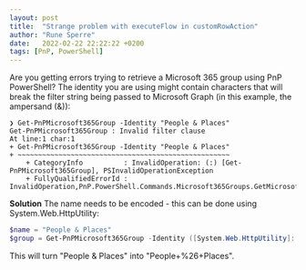 ```yaml
---
layout: post
title:  "Strange problem with executeFlow in customRowAction"
author: "Rune Sperre"
date:   2022-02-22 22:22:22 +0200
tags: [PnP, PowerShell]
---
```


Are you getting errors trying to retrieve a Microsoft 365 group using PnP PowerShell? The identity you are using might contain characters that will break the filter string being passed to Microsoft Graph (in this example, the ampersand (&)):

```error
❯ Get-PnPMicrosoft365Group -Identity "People & Places"
Get-PnPMicrosoft365Group : Invalid filter clause
At line:1 char:1
+ Get-PnPMicrosoft365Group -Identity "People & Places"
+ ~~~~~~~~~~~~~~~~~~~~~~~~~~~~~~~~~~~~~~~~~~~~~~~~~~~~
    + CategoryInfo          : InvalidOperation: (:) [Get-PnPMicrosoft365Group], PSInvalidOperationException
    + FullyQualifiedErrorId : InvalidOperation,PnP.PowerShell.Commands.Microsoft365Groups.GetMicrosoft365Group
``` 

**Solution**
The name needs to be encoded - this can be done using System.Web.HttpUtility:
```powershell
$name = "People & Places"
$group = Get-PnPMicrosoft365Group -Identity ([System.Web.HttpUtility]::UrlEncode($name))
```
This will turn "People & Places" into "People+%26+Places".
